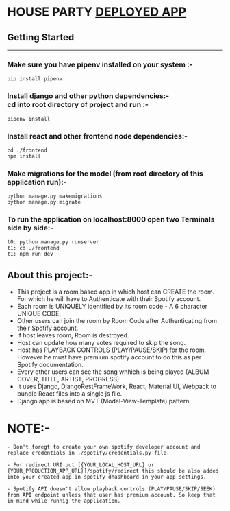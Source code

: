 # HOUSE PARTY [DEPLOYED APP](https://my-music-controller.herokuapp.com/)

## Getting Started

<hr>

### Make sure you have pipenv installed on your system :-

    pip install pipenv

### Install django and other python dependencies:- <br> cd into root directory of project and run :-

    pipenv install

### Install react and other frontend node dependencies:-

    cd ./frontend
    npm install

### Make migrations for the model (from root directory of this application run):-

    python manage.py makemigrations
    python manage.py migrate

### To run the application on localhost:8000 open two Terminals side by side:-

    t0: python manage.py runserver
    t1: cd ./frontend
    t1: npm run dev

## About this project:-

- This project is a room based app in which host can CREATE the room. For which he will have to Authenticate with their Spotify account.
- Each room is UNIQUELY identified by its room code - A 6 character UNIQUE CODE.
- Other users can join the room by Room Code after Authenticating from their Spotify account.
- If host leaves room, Room is destroyed.
- Host can update how many votes required to skip the song.
- Host has PLAYBACK CONTROLS (PLAY/PAUSE/SKIP) for the room. However he must have premium spotify account to do this as per Spotify documentation.
- Every other users can see the song whhich is being played (ALBUM COVER, TITLE, ARTIST, PROGRESS)
- It uses Django, DjangoRestFrameWork, React, Material UI, Webpack to bundle React files into a single js file.
- Django app is based on MVT (Model-View-Template) pattern

# NOTE:-

    - Don't foregt to create your own spotify developer account and replace credentials in ./spotify/credentials.py file.

    - For redirect URI put [{YOUR_LOCAL_HOST_URL} or {YOUR_PRODUCTION_APP_URL}]/spotify/redirect this should be also added into your created app in spotify dhashboard in your app settings.

    - Spotify API doesn't allow playback controls (PLAY/PAUSE/SKIP/SEEK) from API endpoint unless that user has premium account. So keep that in mind while runnig the application.
